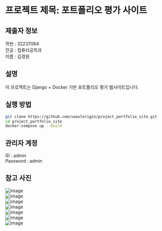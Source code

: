 # 프로젝트 제목: 포트폴리오 평가 사이트

## 제출자 정보
학번 : 32237064  
전공 : 컴퓨터공학과  
이름 : 김경원

## 설명
이 프로젝트는 Django + Docker 기반 포트폴리오 평가 웹사이트입니다.

## 실행 방법
```bash
git clone https://github.com/seoulorigin/project_portfolio_site.git
cd project_portfolio_site
docker-compose up --build
```

## 관리자 계정
ID : admin  
Password : admin

## 참고 사진
![image](https://github.com/user-attachments/assets/41b193f7-eecd-4ae2-8be9-5b01c61800b0)  
![image](https://github.com/user-attachments/assets/617d3add-ace0-4b4f-860c-5f062708d10c)  
![image](https://github.com/user-attachments/assets/048cc5db-f6fa-4e91-8d39-e4d4c685f734)  
![image](https://github.com/user-attachments/assets/e8e551b6-21b1-4626-b2b7-07f7571ed8bc)  
![image](https://github.com/user-attachments/assets/77f1923e-41a7-4836-8cfb-7b8b2d216c62)  
![image](https://github.com/user-attachments/assets/69bc9907-eae5-437e-8822-63777d7c4cc7)  
![image](https://github.com/user-attachments/assets/44458717-d825-45ab-a28b-70b4edee32ad)
